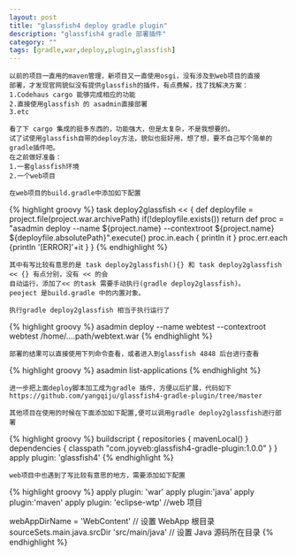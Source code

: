 ```yaml
---
layout: post
title: "glassfish4 deploy gradle plugin"
description: "glassfish4 gradle 部署插件"
category: ""
tags: [gradle,war,deploy,plugin,glassfish]
---
```

	
	以前的项目一直用的maven管理，新项目又一直使用osgi，没有涉及到web项目的直接
	部署，才发现官网貌似没有提供glassfish的插件，有点费解，找了找解决方案：
	1.Codehaus cargo 能够完成相应的功能
	2.直接使用glassfish 的 asadmin直接部署
	3.etc
	
	看了下 cargo 集成的挺多东西的，功能强大，但是太复杂，不是我想要的。
	试了试使用glassfish自带的deploy方法，貌似也挺好用，想了想，要不自己写个简单的gradle插件吧。
	在之前做好准备：
	1.一套glassfish环境
	2.一个web项目
	
	在web项目的build.gradle中添加如下配置
{% highlight groovy %}
	task deploy2glassfish << {
        def deployfile =  project.file(project.war.archivePath)
        if(!deployfile.exists()) return
        def proc = "asadmin deploy --name ${project.name} --contextroot ${project.name} ${deployfile.absolutePath}".execute()
        proc.in.each { println it }
        proc.err.each {println '[ERROR]'+it }
}
{% endhighlight %}
	
	其中有写比较有意思的是 task deploy2glassfish(){} 和 task deploy2glassfish << {} 有点分别，没有 << 的会
	自动运行，添加了<< 的task 需要手动执行(gradle deploy2glassfish)。
	peoject 是build.gradle 中的内置对象。
	
	执行gradle deploy2glassfish 相当于执行运行了
{% highlight groovy %}
        asadmin deploy --name webtest --contextroot webtest /home/....path/webtext.war
{% endhighlight %}

	部署的结果可以直接使用下列命令查看，或者进入到glassfish 4848 后台进行查看	
{% highlight groovy %}
        asadmin list-applications
{% endhighlight %}

	进一步把上面deploy脚本加工成为gradle 插件，方便以后扩展，代码如下
	https://github.com/yangqiju/glassfish4-gradle-plugin/tree/master
	
	其他项目在使用的时候在下面添加如下配置,便可以调用gradle deploy2glassfish进行部署
{% highlight groovy %}
 buildscript {
	repositories {
		mavenLocal()
	}
	dependencies {
		classpath "com.joyveb:glassfish4-gradle-plugin:1.0.0"
	}
}
apply plugin: 'glassfish4'
{% endhighlight %}

	web项目中也遇到了写比较有意思的地方，需要添加如下配置
{% highlight groovy %}
apply plugin: 'war'
apply plugin:'java'
apply plugin:'maven'
apply plugin: 'eclipse-wtp' //web 项目

webAppDirName = 'WebContent'    // 设置 WebApp 根目录
sourceSets.main.java.srcDir 'src/main/java'   // 设置 Java 源码所在目录
{% endhighlight %}
	
	
	
	


